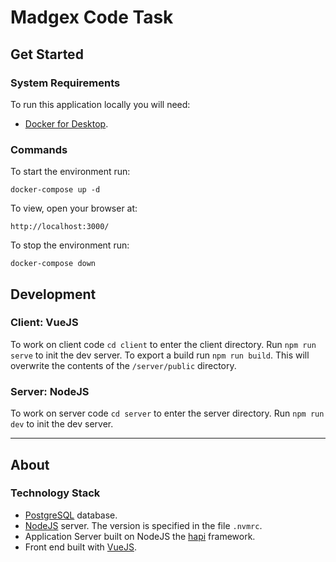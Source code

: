 # Madgex Code Task

## Get Started

### System Requirements

To run this application locally you will need:

- [Docker for Desktop](https://www.docker.com/products/docker-desktop).

### Commands

To start the environment run:

```docker-compose up -d```

To view, open your browser at:

```http://localhost:3000/```

To stop the environment run:

```docker-compose down```

## Development

### Client: VueJS

To work on client code ```cd client``` to enter the client directory. Run ```npm run serve``` to init the dev server. To export a build run ```npm run build```. This will overwrite the contents of the ```/server/public``` directory.

### Server: NodeJS

To work on server code ```cd server``` to enter the server directory. Run ```npm run dev``` to init the dev server. 


---

## About

### Technology Stack

- [PostgreSQL](https://www.postgresql.org/) database.
- [NodeJS](https://nodejs.org/en/) server. The version is specified in the file ```.nvmrc```.
- Application Server built on NodeJS the [hapi](https://hapijs.com/) framework.
- Front end built with [VueJS](https://vuejs.org/).